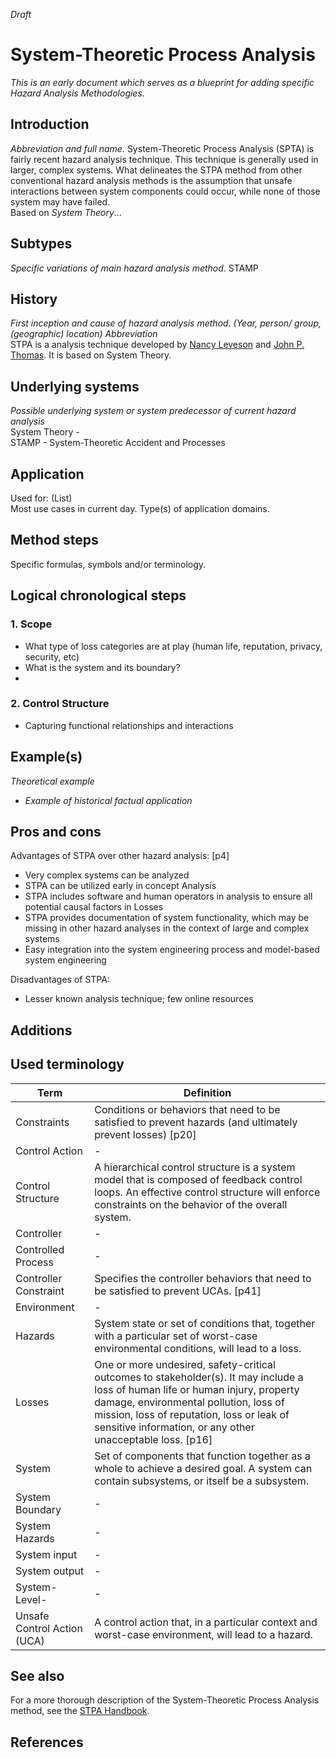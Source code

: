 _Draft_

# System-Theoretic Process Analysis
_This is an early document which serves as a blueprint for adding specific Hazard Analysis Methodologies._


## Introduction 
_Abbreviation and full name._
System-Theoretic Process Analysis (SPTA) is fairly recent hazard analysis technique. This technique is generally used in larger, complex systems. What delineates the STPA method from other conventional hazard analysis methods is the assumption that unsafe interactions between system components could occur, while none of those system may have failed. \
Based on _System Theory_...

## Subtypes
_Specific variations of main hazard analysis method._
STAMP


## History
_First inception and cause of hazard analysis method. (Year, person/ group, (geographic) location) Abbreviation_ \
STPA is a analysis technique developed by [Nancy Leveson](http://sunnyday.mit.edu/bio-serious.html) and [John P. Thomas](http://web.mit.edu/jthomas4/www/index.htm). It is based on System Theory.

## Underlying systems
_Possible underlying system or system predecessor of current hazard analysis_ \
System Theory - \
STAMP - System-Theoretic Accident and Processes


## Application
Used for: (List)\
Most use cases in current day. Type(s) of application domains.

## Method steps
Specific formulas, symbols and/or terminology.


## Logical chronological steps
### 1. Scope
* What type of loss categories are at play (human life, reputation, privacy, security, etc)
* What is the system and its boundary?
* 

### 2. Control Structure
* Capturing functional relationships and interactions




## Example(s)
_Theoretical example_ 



* _Example of historical factual application_


## Pros and cons
Advantages of STPA over other hazard analysis: [p4]
* Very complex systems can be analyzed
* STPA can be utilized early in concept Analysis
* STPA includes software and human operators in analysis to ensure all potential causal factors in Losses
* STPA provides documentation of system functionality, which may be missing in other hazard analyses in the context of large and complex systems
* Easy integration into the system engineering process and model-based system engineering

Disadvantages of STPA:
* Lesser known analysis technique; few online resources



## Additions



## Used terminology

| Term | Definition |
| - | - |
| Constraints | Conditions or behaviors that need to be satisfied to prevent hazards (and ultimately prevent losses) [p20] |
| Control Action | - |
| Control Structure | A hierarchical control structure is a system model that is composed of feedback control loops. An effective control structure will enforce constraints on the behavior of the overall system. |
| Controller | - |
| Controlled Process | - |
| Controller Constraint | Specifies the controller behaviors that need to be satisfied to prevent UCAs. [p41] |
| Environment | - |
| Hazards | System state or set of conditions that, together with a particular set of worst-case environmental conditions, will lead to a loss. |
| Losses | One or more undesired, safety-critical outcomes to stakeholder(s). It may include a loss of human life or human injury, property damage, environmental pollution, loss of mission, loss of reputation, loss or leak of sensitive information, or any other unacceptable loss. [p16] |
| System | Set of components that function together as a whole to achieve a desired goal. A system can contain subsystems, or itself be a subsystem. |
| System Boundary | - |
| System Hazards | - |
| System input | - |
| System output | - |
| System-Level- | - |
| Unsafe Control Action (UCA) | A control action that, in a particular context and worst-case environment, will lead to a hazard. |


## See also
For a more thorough description of the System-Theoretic Process Analysis method, see the [STPA Handbook](http://psas.scripts.mit.edu/home/get_file.php?name=STPA_handbook.pdf).

## References




